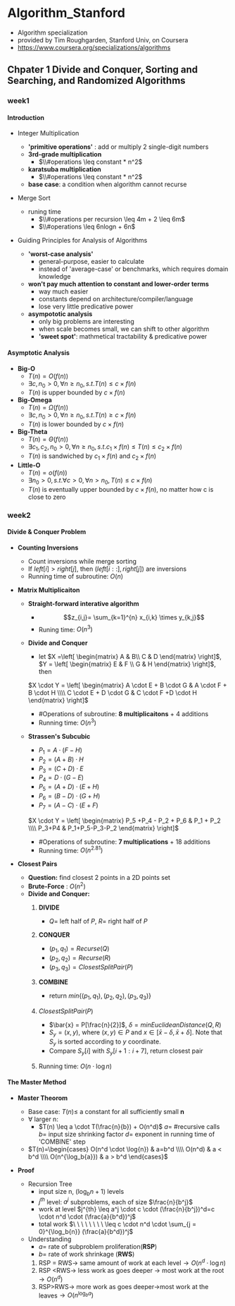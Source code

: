 
# Algorithm_Stanford

+ Algorithm specialization
+ provided by Tim Roughgarden, Stanford Univ, on Coursera
+ https://www.coursera.org/specializations/algorithms

## Chpater 1	Divide and Conquer, Sorting and Searching, and Randomized Algorithms

### week1

#### Introduction

+ Integer Multiplication

	+ **'primitive operations'** : add or multiply 2 single-digit numbers
	+ **3rd-grade multiplication**
		*  $\\#operations \leq constant * n^2$ 
	+ **karatsuba multiplication**
		*  $\\#operations \leq constant * n^2$
	+ **base case**: a condition when algorithm cannot recurse
	
+ Merge Sort

	+ runing time
		* $\\#operations per recursion \leq 4m + 2 \leq 6m$
		* $\\#operations \leq 6nlogn + 6n$
		
+ Guiding Principles for Analysis of Algorithms

	+ **'worst-case analysis'**
		* general-purpose, easier to calculate
		* instead of 'average-case' or benchmarks, which requires domain knowledge
	+ **won't pay much attention to constant and lower-order terms**
		* way much easier
		* constants depend on architecture/compiler/language
		* lose very little predicative power
	+ **asympototic analysis**
		* only big problems are interesting
		* when scale becomes small, we can shift to other algorithm
		* **'sweet spot'**: mathmetical tractability & predicative power

#### Asymptotic Analysis

+ **Big-O**		
	* $T(n) = O(f(n))$
	* $\exists c, n_0 > 0, \forall n \geq n_0,  s.t. T(n) \leq c \times f(n)$
	* $T(n)$ is upper bounded by $c \times f(n)$
+ **Big-Omega**
	* $T(n) = \Omega(f(n))$
	* $\exists c, n_0 > 0,  \forall n \geq n_0,  s.t. T(n) \geq c \times f(n)$
	* $T(n)$ is lower bounded by $c \times f(n)$
+ **Big-Theta**
	* $T(n) = \Theta(f(n))$
	* $\exists c_1, c_2 , n_0 > 0,  \forall n \geq n_0,  s.t. c_1 \times f(n) \leq T(n) \leq c_2 \times f(n)$
	* $T(n)$ is sandwiched by $c_1 \times f(n)$ and 	 $c_2 \times f(n)$
+ **Little-O**
	* $T(n) = o(f(n))$
	* $\exists n_0 > 0, s.t. \forall c >0, \forall n > n_0,  T(n) \leq c \times f(n)$
	* $T(n)$ is eventually upper bounded by $c \times f(n)$, no matter how c is close to zero

### week2

#### Divide & Conquer Problem

+ **Counting Inversions**
	+ Count inversions while merge sorting
	+ If $left[i] > right[j]$, then  $(left[i::], right[j])$ are inversions
	+ Running time of subroutine: $O(n)$ 
	
+ **Matrix Multiplicaiton**
	+ **Straight-forward interative algorithm**
		+  $$z_{i,j}= \sum_{k=1}^{n}  x_{i,k} \times y_{k,j}$$
		+ Runing time: $O(n^3)$
	+ **Divide and Conquer**
		+ let $X =\left[ \begin{matrix} A & B\\ C & D \end{matrix} \right]$, $Y = \left[ \begin{matrix} E & F \\ G & H \end{matrix} \right]$, then 

		$X \cdot Y = \left[ \begin{matrix} A \cdot E + B \cdot G & A \cdot F + B \cdot H \\\\ C \cdot E + D \cdot G  & C \cdot F +D \cdot H \end{matrix} \right]$
		+ #Operations of subroutine: **8 multiplicaitons** + 4 additions
		+ Running time: $O(n^3)$
	
	+ **Strassen's Subcubic**
		+ $P_1 = A \cdot(F-H)$
		+ $P_2 = (A+B) \cdot H$
		+ $P_3 = (C+D) \cdot E$
		+ $P_4=D \cdot (G-E)$
		+ $P_5=(A +D) \cdot (E+H)$
		+ $P_6=(B-D) \cdot (G+H)$
		+ $P_7=(A-C) \cdot (E+F)$

		$X \cdot Y = \left[ \begin{matrix}  P_5 +P_4 - P_2 + P_6 & P_1 + P_2 \\\\ P_3+P4  & P_1+P_5-P_3-P_2 \end{matrix} \right]$
		+ #Operations of subroutine: **7 multiplications** + 18 additions
		+ Running time: $O(n^{2.81})$
+ **Closest Pairs**
	+ **Question:** find closest 2 points in a 2D points set
	+ **Brute-Force** : $O(n^2)$
	+ **Divide and Conquer:**
		1. **DIVIDE**
			+ $Q=$ left half of $P$, $R=$ right half of $P$
		2. **CONQUER**
			+ $(p_1,q_1)=Recurse(Q)$
			+ $(p_2,q_2)=Recurse(R)$
			+ $(p_3,q_3)=ClosestSplitPair(P)$
		3. **COMBINE**
			+ return $min \{ (p_1,q_1), (p_2,q_2), (p_3,q_3) \}$
		
		4. $ClosestSplitPair(P)$
			+ $\bar{x} = P[\frac{n}{2}]$, $\delta = minEuclideanDistance (Q,R)$
			+ $S_y = {(x,y)}$, where $(x,y) \in P$ and $x \in [\bar{x} - \delta, \bar{x} + \delta]$. Note that $S_y$ is sorted according to $y$ coordinate.
			+ Compare $S_y[i]$ with $S_y[i+1:i+7]$, return closest pair
		5. Running time: $O(n \cdot \log{n})$

#### The Master Method
+ **Master Theorom**
	+ Base case: $T(n) \leq$ a constant for all sufficiently small **n**
	+ $\forall$ larger n:
		+ $T(n) \leq a \cdot T(\frac{n}{b}) + O(n^d)$
		$a =$ #recursive calls
		$b=$ input size shrinking factor
		$d=$ exponent in running time of 'COMBINE' step
	+ $T(n)=\begin{cases} O(n^d \cdot \log{n}) & a=b^d \\\\ O(n^d) & a < b^d \\\\ O(n^{\log_b{a}}) & a > b^d \end{cases}$

+ **Proof**
	+ Recursion Tree
		+ input size n, $(\log_b{n} + 1)$ levels
		+ $j^{th}$ level: $a^j$ subproblems, each of size $\frac{n}{b^j}$
		+ work at level $j^{th} \leq a^j \cdot c \cdot (\frac{n}{b^j})^d=c \cdot n^d \cdot (\frac{a}{b^d})^j$
		+ total work $\ \ \ \ \ \ \ \ \leq c \cdot n^d \cdot \sum_{j = 0}^{\log_b{n}} (\frac{a}{b^d})^j$
	+ Understanding
		+ $a=$ rate of  subproblem proliferation(**RSP**)
		+ $b=$ rate of work shrinkage	(**RWS**)
		1. RSP = RWS$\rightarrow$ same amount of work at each level$\rightarrow O(n^d \cdot \log{n})$
		2. RSP <RWS$\rightarrow$ less work as goes deeper $\rightarrow$ most work at the root $\rightarrow O(n^d)$ 
		3. RSP>RWS$\rightarrow$ more work as goes deeper$\rightarrow$most work at the leaves$\rightarrow O(n^{\log_b{a}})$
